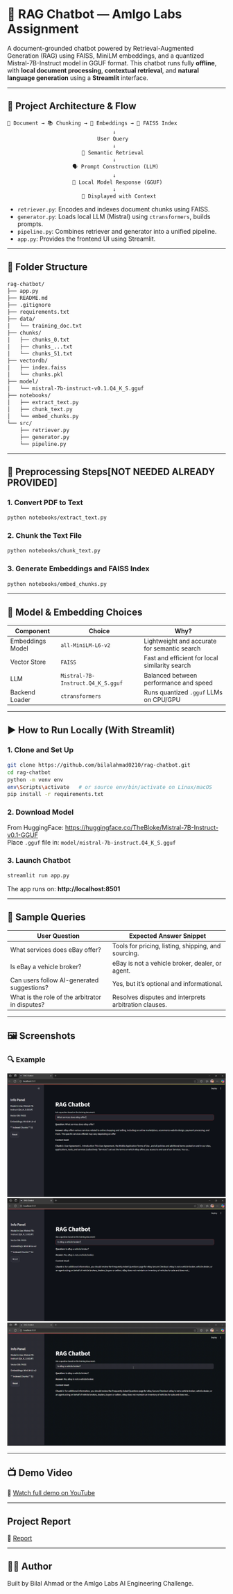 
# 🤖 RAG Chatbot — Amlgo Labs Assignment

A document-grounded chatbot powered by Retrieval-Augmented Generation (RAG) using FAISS, MiniLM embeddings, and a quantized Mistral-7B-Instruct model in GGUF format. This chatbot runs fully **offline**, with **local document processing**, **contextual retrieval**, and **natural language generation** using a **Streamlit** interface.

---

## 🔧 Project Architecture & Flow

```
📄 Document → 📚 Chunking → 🔢 Embeddings → 📁 FAISS Index
                                  ↓
                             User Query
                                  ↓
                        🧠 Semantic Retrieval
                                  ↓
                     🗣️ Prompt Construction (LLM)
                                  ↓
                     🤖 Local Model Response (GGUF)
                                  ↓
                        📑 Displayed with Context
```

- `retriever.py`: Encodes and indexes document chunks using FAISS.
- `generator.py`: Loads local LLM (Mistral) using `ctransformers`, builds prompts.
- `pipeline.py`: Combines retriever and generator into a unified pipeline.
- `app.py`: Provides the frontend UI using Streamlit.

---

## 📁 Folder Structure

```
rag-chatbot/
├── app.py
├── README.md
├── .gitignore
├── requirements.txt
├── data/
│   └── training_doc.txt
├── chunks/
│   ├── chunks_0.txt
│   ├── chunks_...txt
│   └── chunks_51.txt
├── vectordb/
│   ├── index.faiss
│   └── chunks.pkl
├── model/
│   └── mistral-7b-instruct-v0.1.Q4_K_S.gguf
├── notebooks/
│   ├── extract_text.py
│   ├── chunk_text.py
│   └── embed_chunks.py
└── src/
    ├── retriever.py
    ├── generator.py
    └── pipeline.py
```

---
## 🧩 Preprocessing Steps[NOT NEEDED ALREADY PROVIDED]

### 1. Convert PDF to Text

```bash
python notebooks/extract_text.py
```

### 2. Chunk the Text File

```bash
python notebooks/chunk_text.py
```

### 3. Generate Embeddings and FAISS Index

```bash
python notebooks/embed_chunks.py
```

---


## 🧠 Model & Embedding Choices

| Component            | Choice                                | Why?                                      |
|---------------------|----------------------------------------|-------------------------------------------|
| Embeddings Model    | `all-MiniLM-L6-v2`                     | Lightweight and accurate for semantic search |
| Vector Store        | `FAISS`                                | Fast and efficient for local similarity search |
| LLM                 | `Mistral-7B-Instruct.Q4_K_S.gguf`      | Balanced between performance and speed |
| Backend Loader      | `ctransformers`                        | Runs quantized `.gguf` LLMs on CPU/GPU     |

---

## ▶️ How to Run Locally (With Streamlit)

### 1. Clone and Set Up

```bash
git clone https://github.com/bilalahmad0210/rag-chatbot.git
cd rag-chatbot
python -m venv env
env\Scripts\activate   # or source env/bin/activate on Linux/macOS
pip install -r requirements.txt
```

### 2. Download Model

From HuggingFace: https://huggingface.co/TheBloke/Mistral-7B-Instruct-v0.1-GGUF  
Place `.gguf` file in: `model/mistral-7b-instruct.Q4_K_S.gguf`

### 3. Launch Chatbot

```bash
streamlit run app.py
```

The app runs on: **http://localhost:8501**

---

## 💬 Sample Queries

| User Question                                      | Expected Answer Snippet                                  |
|---------------------------------------------------|-----------------------------------------------------------|
| What services does eBay offer?                    | Tools for pricing, listing, shipping, and sourcing.       |
| Is eBay a vehicle broker?                         | eBay is not a vehicle broker, dealer, or agent.           |
| Can users follow AI-generated suggestions?        | Yes, but it’s optional and informational.                 |
| What is the role of the arbitrator in disputes?   | Resolves disputes and interprets arbitration clauses.     |

---

## 🖼️ Screenshots

### 🔍 Example 

![img_1](assets/1.png)
![img_2](assets/2.png)
![reset](assets/3.gif)


---

## 📺 Demo Video

🎥 [Watch full demo on YouTube](https://www.youtube.com/watch?v=xDGLub5JPFE)

---

## Project Report

📃 [Report](assets/Project_report.pdf)

---

## 🙋‍♂️ Author

Built by Bilal Ahmad or the Amlgo Labs AI Engineering Challenge.
